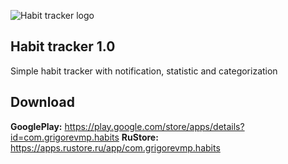 ![Habit tracker logo](https://github.com/grigorevmp/Simple-Habit-Tracker/tree/dev/res/habit_tracker.png)

## Habit tracker 1.0

Simple habit tracker with notification, statistic and categorization

## Download

**GooglePlay:** https://play.google.com/store/apps/details?id=com.grigorevmp.habits
**RuStore:** https://apps.rustore.ru/app/com.grigorevmp.habits